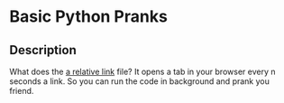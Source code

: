 # Basic Python Pranks

## Description

What does the [a relative link](prank1.py) file? It opens a tab in your browser every n seconds a link. So you can run the code in background and prank you friend.
